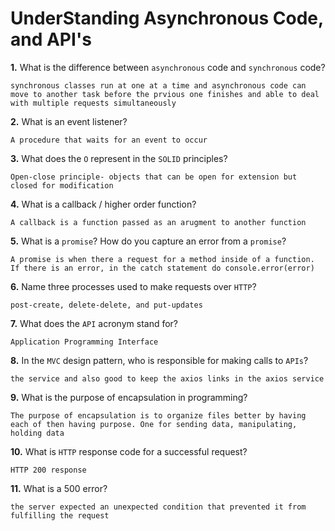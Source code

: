 # UnderStanding Asynchronous Code, and API's

**1.** What is the difference between `asynchronous` code and `synchronous` code?
<!-- enter you answer in the space below -->
```
synchronous classes run at one at a time and asynchronous code can move to another task before the prvious one finishes and able to deal with multiple requests simultaneously
```
**2.** What is an event listener?
<!-- enter you answer in the space below -->
```
A procedure that waits for an event to occur
```
**3.** What does the `O` represent in the `SOLID` principles?
<!-- enter you answer in the space below -->
```
Open-close principle- objects that can be open for extension but closed for modification 
```
**4.** What is a callback / higher order function?
<!-- enter you answer in the space below -->
```
A callback is a function passed as an arugment to another function
```
**5.** What is a `promise`? How do you capture an error from a `promise`?
<!-- enter you answer in the space below -->
```
A promise is when there a request for a method inside of a function. If there is an error, in the catch statement do console.error(error)
```
**6.** Name three processes used to make requests over `HTTP`?
<!-- enter you answer in the space below -->
```
post-create, delete-delete, and put-updates
```
**7.** What does the `API` acronym stand for?
<!-- enter you answer in the space below -->
```
Application Programming Interface
```
**8.** In the `MVC` design pattern, who is responsible for making calls to `APIs`?
<!-- enter you answer in the space below -->
```
the service and also good to keep the axios links in the axios service 
```
**9.** What is the purpose of encapsulation in programming?
<!-- enter you answer in the space below -->
```
The purpose of encapsulation is to organize files better by having each of then having purpose. One for sending data, manipulating, holding data
```
**10.** What is `HTTP` response code for a successful request?
<!-- enter you answer in the space below -->
```
HTTP 200 response
```
**11.** What is a 500 error?
<!-- enter you answer in the space below -->
```
the server expected an unexpected condition that prevented it from fulfilling the request 
```